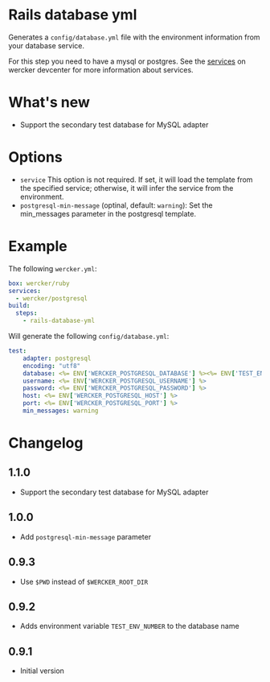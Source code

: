 # Rails database yml

Generates a `config/database.yml` file with the environment information from your database service.

For this step you need to have a mysql or postgres. See the [services](http://devcenter.wercker.com/articles/services/) on wercker devcenter for more information about services.

# What's new

- Support the secondary test database for MySQL adapter

# Options

- `service` This option is not required. If set, it will load the template from the specified service; otherwise, it will infer the service from the environment.
- `postgresql-min-message` (optinal, default: `warning`): Set the min_messages parameter in the postgresql template.

# Example

The following `wercker.yml`:

``` yaml
box: wercker/ruby
services:
  - wercker/postgresql
build:
  steps:
    - rails-database-yml
```

Will generate the following `config/database.yml`:

``` yaml
test:
    adapter: postgresql
    encoding: "utf8"
    database: <%= ENV['WERCKER_POSTGRESQL_DATABASE'] %><%= ENV['TEST_ENV_NUMBER'] %>
    username: <%= ENV['WERCKER_POSTGRESQL_USERNAME'] %>
    password: <%= ENV['WERCKER_POSTGRESQL_PASSWORD'] %>
    host: <%= ENV['WERCKER_POSTGRESQL_HOST'] %>
    port: <%= ENV['WERCKER_POSTGRESQL_PORT'] %>
    min_messages: warning
```

# Changelog

## 1.1.0

- Support the secondary test database for MySQL adapter

## 1.0.0

- Add `postgresql-min-message` parameter

## 0.9.3

- Use `$PWD` instead of `$WERCKER_ROOT_DIR`

## 0.9.2

- Adds environment variable `TEST_ENV_NUMBER` to the database name

## 0.9.1

- Initial version
